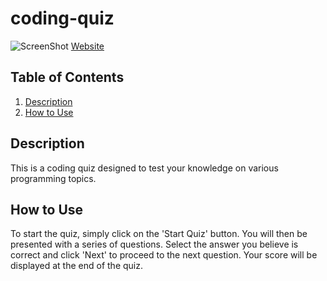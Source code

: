 # coding-quiz

![ScreenShot](https://ibb.co/BHh8MkQ)
[Website](https://ragnarok344.github.io/coding-quiz/)

## Table of Contents

1. [Description](#description)
2. [How to Use](#how-to-use)

## Description

This is a coding quiz designed to test your knowledge on various programming topics. 

## How to Use

To start the quiz, simply click on the 'Start Quiz' button. You will then be presented with a series of questions. Select the answer you believe is correct and click 'Next' to proceed to the next question. Your score will be displayed at the end of the quiz.


